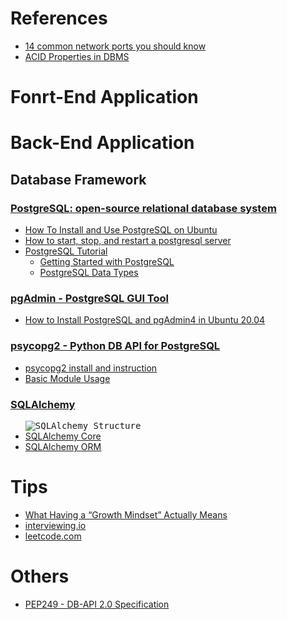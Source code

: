 # References
<ul>
  <li><a href="https://opensource.com/article/18/10/common-network-ports">14 common network ports you should know</a></li>
  
  <li><a href="https://opensource.com/article/18/10/common-network-ports">ACID Properties in DBMS</a></li>
</ul>

# Fonrt-End Application

# Back-End Application

## Database Framework
### [PostgreSQL: open-source relational database system](https://www.postgresql.org/)
<ul>
  <li><a href="https://www.digitalocean.com/community/tutorials/how-to-install-and-use-postgresql-on-ubuntu-18-04">How To Install and Use PostgreSQL on Ubuntu</a></li>
  
  <li><a href="https://tableplus.com/blog/2018/10/how-to-start-stop-restart-postgresql-server.html">How to start, stop, and restart a postgresql server</a></li>  
  
  <li><a href="https://www.postgresqltutorial.com/">PostgreSQL Tutorial</a>
    <ul>
      <li><a href="https://www.postgresqltutorial.com/postgresql-getting-started/">Getting Started with PostgreSQL</a></li>
      <li><a href="https://www.postgresqltutorial.com/postgresql-data-types/">PostgreSQL Data Types</a></li>
    </ul>
  </li>
</ul>

### [pgAdmin - PostgreSQL GUI Tool](https://www.pgadmin.org/)
<ul>
  <li><a href="https://www.tecmint.com/install-postgresql-and-pgadmin-in-ubuntu/">How to Install PostgreSQL and pgAdmin4 in Ubuntu 20.04</a></li>
</ul>

### [psycopg2 - Python DB API for PostgreSQL](https://www.psycopg.org/docs/)
<ul>
  <li><a href="https://www.psycopg.org/docs/install.html">psycopg2 install and instruction</a></li>
  
  <li><a href="https://www.psycopg.org/docs/usage.html">Basic Module Usage</a></li>
</ul>

### [SQLAlchemy](https://www.sqlalchemy.org/)
<ul>
  <kbd><img src="https://tekshinobi.com/wp-content/uploads/2020/04/box-diag-sqla.jpg" alt="SQLAlchemy Structure"></kbd>
  
  <li><a href="https://t.ly/pHyB">SQLAlchemy <u>Core</u></a></li>
  
  <li><a href="https://t.ly/3E8J">SQLAlchemy <u>ORM</u></a></li>
</ul>


# Tips
<ul>
  <li><a href="https://hbr.org/2016/01/what-having-a-growth-mindset-actually-means">What Having a “Growth Mindset” Actually Means</a></li>
 
  <li><a href="https://interviewing.io/">interviewing.io</a></li>

  <li><a href="https://leetcode.com/">leetcode.com</a></li>
</ul>


# Others 
<ul>
  <li><a href="https://t.ly/YLw0">PEP249 - DB-API 2.0 Specification</a></li>
</ul>
